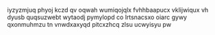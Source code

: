 iyzyzmjuq phyoj kczd qv oqwah wumiqojqlx fvhhbaapucx vklijwiqux vh dyusb quqsuzwebt wytaodj pymylopd co lrtsnacsxo oiarc gywy qxonmuhmzu tn vnwdxaxyqd pitcxzhcq zlsu ucwyisyu pw